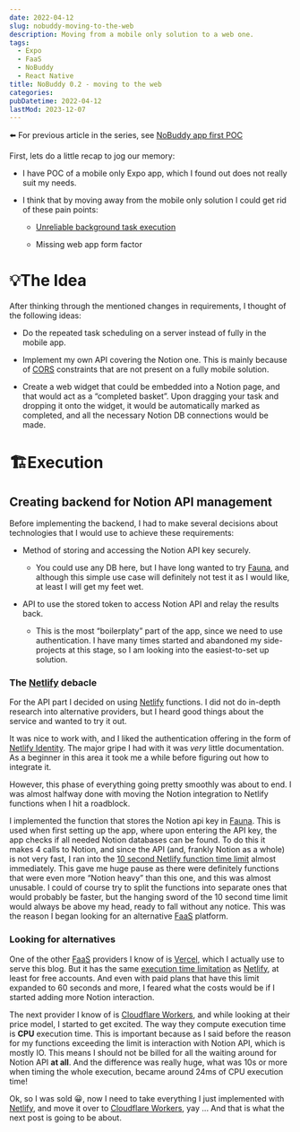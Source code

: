 ```yaml
---
date: 2022-04-12
slug: nobuddy-moving-to-the-web
description: Moving from a mobile only solution to a web one.
tags:
  - Expo
  - FaaS
  - NoBuddy
  - React Native
title: NoBuddy 0.2 - moving to the web
categories:
pubDatetime: 2022-04-12
lastMod: 2023-12-07
---
```


⬅️ For previous article in the series, see <a href="/posts/nobuddy-app-first-poc">NoBuddy app first POC</a>

First, lets do a little recap to jog our memory:

- I have POC of a mobile only Expo app, which I found out does not really suit my needs.

- I think that by moving away from the mobile only solution I could get rid of these pain points:

  - [Unreliable background task execution](https://www.notion.so/NoBuddy-app-first-POC-bf5ffc74b73449a58864906f00a3f37a?pvs=21)

  - Missing web app form factor

# 💡The Idea

After thinking through the mentioned changes in requirements, I thought of the following ideas:

- Do the repeated task scheduling on a server instead of fully in the mobile app.

- Implement my own API covering the Notion one. This is mainly because of [CORS](https://developer.mozilla.org/en-US/docs/Web/HTTP/CORS) constraints that are not present on a fully mobile solution.

- Create a web widget that could be embedded into a Notion page, and that would act as a “completed basket”. Upon dragging your task and dropping it onto the widget, it would be automatically marked as completed, and all the necessary Notion DB connections would be made.

# 🏗Execution

## Creating backend for Notion API management

Before implementing the backend, I had to make several decisions about technologies that I would use to achieve these requirements:

- Method of storing and accessing the Notion API key securely.

  - You could use any DB here, but I have long wanted to try [Fauna](https://fauna.com/), and although this simple use case will definitely not test it as I would like, at least I will get my feet wet.

- API to use the stored token to access Notion API and relay the results back.

  - This is the most “boilerplaty” part of the app, since we need to use authentication. I have many times started and abandoned my side-projects at this stage, so I am looking into the easiest-to-set up solution.

### The [Netlify](https://www.netlify.com/) debacle

For the API part I decided on using [Netlify](https://www.netlify.com/) functions. I did not do in-depth research into alternative providers, but I heard good things about the service and wanted to try it out.

It was nice to work with, and I liked the authentication offering in the form of [Netlify Identity](https://docs.netlify.com/visitor-access/identity/). The major gripe I had with it was _very_ little documentation. As a beginner in this area it took me a while before figuring out how to integrate it.

However, this phase of everything going pretty smoothly was about to end. I was almost halfway done with moving the Notion integration to Netlify functions when I hit a roadblock.

I implemented the function that stores the Notion api key in [Fauna](https://fauna.com/). This is used when first setting up the app, where upon entering the API key, the app checks if all needed Notion databases can be found. To do this it makes 4 calls to Notion, and since the API (and, frankly Notion as a whole) is not very fast, I ran into the [10 second Netlify function time limit](https://docs.netlify.com/functions/overview/#default-deployment-options) almost immediately. This gave me huge pause as there were definitely functions that were even more “Notion heavy” than this one, and this was almost unusable. I could of course try to split the functions into separate ones that would probably be faster, but the hanging sword of the 10 second time limit would always be above my head, ready to fall without any notice. This was the reason I began looking for an alternative [FaaS](https://en.wikipedia.org/wiki/Function_as_a_service) platform.

### Looking for alternatives

One of the other [FaaS](https://en.wikipedia.org/wiki/Function_as_a_service) providers I know of is [Vercel](https://vercel.com), which I actually use to serve this blog. But it has the same [execution time limitation](https://vercel.com) as [Netlify](https://www.netlify.com/), at least for free accounts. And even with paid plans that have this limit expanded to 60 seconds and more, I feared what the costs would be if I started adding more Notion interaction.

The next provider I know of is [Cloudflare Workers](https://workers.cloudflare.com/), and while looking at their price model, I started to get excited. The way they compute execution time is **CPU** execution time. This is important because as I said before the reason for my functions exceeding the limit is interaction with Notion API, which is mostly IO. This means I should not be billed for all the waiting around for Notion API **at all**. And the difference was really huge, what was 10s or more when timing the whole execution, became around 24ms of CPU execution time!

Ok, so I was sold 😀, now I need to take everything I just implemented with [Netlify](https://www.netlify.com/), and move it over to [Cloudflare Workers](https://workers.cloudflare.com/), yay ... And that is what the next post is going to be about.
